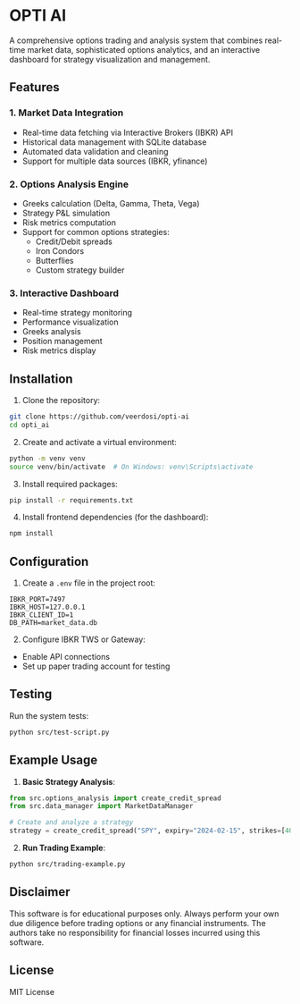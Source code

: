 # OPTI AI

A comprehensive options trading and analysis system that combines real-time market data, sophisticated options analytics, and an interactive dashboard for strategy visualization and management.

## Features

### 1. Market Data Integration

- Real-time data fetching via Interactive Brokers (IBKR) API
- Historical data management with SQLite database
- Automated data validation and cleaning
- Support for multiple data sources (IBKR, yfinance)

### 2. Options Analysis Engine

- Greeks calculation (Delta, Gamma, Theta, Vega)
- Strategy P&L simulation
- Risk metrics computation
- Support for common options strategies:
  - Credit/Debit spreads
  - Iron Condors
  - Butterflies
  - Custom strategy builder

### 3. Interactive Dashboard

- Real-time strategy monitoring
- Performance visualization
- Greeks analysis
- Position management
- Risk metrics display

## Installation

1. Clone the repository:

```bash
git clone https://github.com/veerdosi/opti-ai
cd opti_ai
```

2. Create and activate a virtual environment:

```bash
python -m venv venv
source venv/bin/activate  # On Windows: venv\Scripts\activate
```

3. Install required packages:

```bash
pip install -r requirements.txt
```

4. Install frontend dependencies (for the dashboard):

```bash
npm install
```

## Configuration

1. Create a `.env` file in the project root:

```env
IBKR_PORT=7497
IBKR_HOST=127.0.0.1
IBKR_CLIENT_ID=1
DB_PATH=market_data.db
```

2. Configure IBKR TWS or Gateway:

- Enable API connections
- Set up paper trading account for testing

## Testing

Run the system tests:

```bash
python src/test-script.py
```

## Example Usage

1. **Basic Strategy Analysis**:

```python
from src.options_analysis import create_credit_spread
from src.data_manager import MarketDataManager

# Create and analyze a strategy
strategy = create_credit_spread("SPY", expiry="2024-02-15", strikes=[400, 410])
```

2. **Run Trading Example**:

```bash
python src/trading-example.py
```

## Disclaimer

This software is for educational purposes only. Always perform your own due diligence before trading options or any financial instruments. The authors take no responsibility for financial losses incurred using this software.

## License

MIT License
